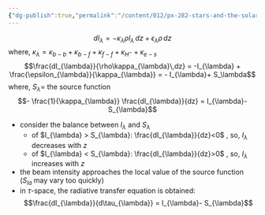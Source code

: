 ```yaml
---
{"dg-publish":true,"permalink":"/content/012/px-282-stars-and-the-solar-system/c-stellar-atmosphere/c2-14-stellar-atmospheres/px-282-c11a-the-radiative-transfer-equation/","created":"2024-11-25T10:50:32.000+00:00","updated":"2024-11-26T09:38:53.426+00:00"}
---
```


$$dI_{\lambda} = - \kappa_{\lambda}\rho I_{\lambda}\,dz + \epsilon_{\lambda}\rho \,dz$$
	where, $\kappa_{\lambda}= \kappa_{b-b} + \kappa_{b-f} + \kappa_{f-f} + \kappa_{H^{-}} + \kappa_{e-s}$
$$\frac{dI_{\lambda}}{\rho\kappa_{\lambda}\,dz} = -I_{\lambda} + \frac{\epsilon_{\lambda}}{\kappa_{\lambda}} = - I_{\lambda}+ S_\lambda$$
	where, $S_{\lambda}=$ the source function
$$- \frac{1}{\kappa_{\lambda}} \frac{dI_{\lambda}}{dz} = I_{\lambda}-S_{\lambda}$$
- consider the balance between $I_{\lambda}$ and $S_{\lambda}$
	- of $I_{\lambda} > S_{\lambda}: \frac{dI_{\lambda}}{dz}<0$ , so, $I_{\lambda}$ decreases with $z$
	- of $I_{\lambda} < S_{\lambda}: \frac{dI_{\lambda}}{dz}>0$ , so, $I_{\lambda}$ increases with $z$
- the beam intensity approaches the local value of the source function ($S_{la}$ may vary too quickly)
- in $\tau$-space, the radiative transfer equation is obtained: 
$$\frac{dI_{\lambda}}{d\tau_{\lambda}} = I_{\lambda}- S_{\lambda}$$
